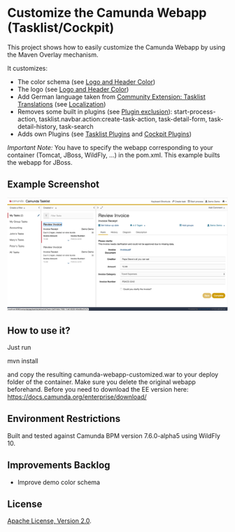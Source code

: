 Customize the Camunda Webapp (Tasklist/Cockpit)
=========================

This project shows how to easily customize the Camunda Webapp by using the Maven Overlay mechanism.

It customizes:

* The color schema (see [Logo and Header Color](https://docs.camunda.org/manual/7.5/webapps/tasklist/configuration/#logo-and-header-color))
* The logo (see [Logo and Header Color](https://docs.camunda.org/manual/7.5/webapps/tasklist/configuration/#logo-and-header-color))
* Add German language taken from [Community Extension: Tasklist Translations](https://github.com/camunda/camunda-tasklist-translations/) (see [Localization](https://docs.camunda.org/manual/7.5/webapps/tasklist/configuration/#localization))
* Removes some built in plugins (see [Plugin exclusion](http://docs.camunda.org/latest/guides/user-guide/#cockpit-plugins-plugin-exclusion-client-side)): start-process-action, tasklist.navbar.action:create-task-action, task-detail-form, task-detail-history, task-search
* Adds own Plugins (see [Tasklist Plugins](http://docs.camunda.org/latest/guides/user-guide/#tasklist-plugins) and [Cockpit Plugins](http://docs.camunda.org/latest/guides/user-guide/#cockpit-plugins))

*Important Note:* You have to specify the webapp corresponding to your container (Tomcat, JBoss, WildFly, ...) in the pom.xml. This example builts the webapp for JBoss.

Example Screenshot
----------------------------

![Screenshot](screenshot.png)

How to use it?
--------------

Just run

 mvn install


and copy the resulting camunda-webapp-customized.war to your deploy folder of the container. Make sure you delete the original webapp beforehand.
Before you need to download the EE version here: https://docs.camunda.org/enterprise/download/

Environment Restrictions
------------------------

Built and tested against Camunda BPM version 7.6.0-alpha5 using WildFly 10.


Improvements Backlog
--------------------

* Improve demo color schema

License
-------

[Apache License, Version 2.0](http://www.apache.org/licenses/LICENSE-2.0).
